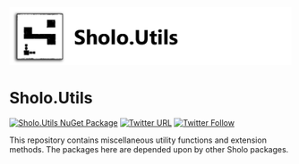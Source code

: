 ![Banner](Images/Banner.png)

# Sholo.Utils

[![Sholo.Utils NuGet Package](https://img.shields.io/nuget/v/Sholo.Utils.svg)](https://www.nuget.org/packages/Sholo.Utils/)
[![Twitter URL](https://img.shields.io/twitter/url/http/shields.io.svg?style=social)](https://twitter.com/scottt732)
[![Twitter Follow](https://img.shields.io/twitter/follow/scottt732.svg?style=social&label=Follow)](https://twitter.com/scottt732)

This repository contains miscellaneous utility functions and extension methods.  The packages here are depended upon by other Sholo packages.
